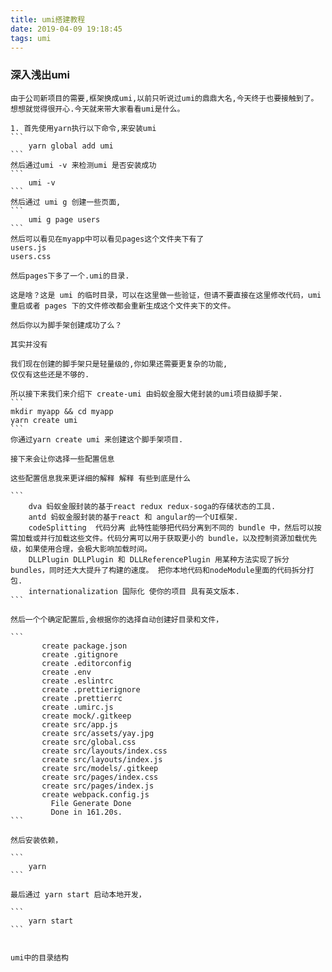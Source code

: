 ```yaml
---
title: umi搭建教程
date: 2019-04-09 19:18:45
tags: umi
---
```


### 深入浅出umi

	由于公司新项目的需要,框架换成umi,以前只听说过umi的鼎鼎大名,今天终于也要接触到了。
	想想就觉得很开心.今天就来带大家看看umi是什么。

	1. 首先使用yarn执行以下命令,来安装umi
	```
		yarn global add umi
	```
	然后通过umi -v 来检测umi 是否安装成功
	```
		umi -v
	```
	然后通过 umi g 创建一些页面,
	```
		umi g page users
	```
	然后可以看见在myapp中可以看见pages这个文件夹下有了
	users.js
	users.css

	然后pages下多了一个.umi的目录.

	这是啥？这是 umi 的临时目录，可以在这里做一些验证，但请不要直接在这里修改代码，umi 重启或者 pages 下的文件修改都会重新生成这个文件夹下的文件。

	然后你以为脚手架创建成功了么？

	其实并没有

	我们现在创建的脚手架只是轻量级的,你如果还需要更复杂的功能,
	仅仅有这些还是不够的.

	所以接下来我们来介绍下 create-umi 由蚂蚁金服大佬封装的umi项目级脚手架.
	```
	mkdir myapp && cd myapp
	yarn create umi
	```
	你通过yarn create umi 来创建这个脚手架项目.

	接下来会让你选择一些配置信息 

	这些配置信息我来更详细的解释 解释 有些到底是什么

	```
		dva 蚂蚁金服封装的基于react redux redux-soga的存储状态的工具.
		antd 蚂蚁金服封装的基于react 和 angular的一个UI框架.
		codeSplitting  代码分离 此特性能够把代码分离到不同的 bundle 中，然后可以按需加载或并行加载这些文件。代码分离可以用于获取更小的 bundle，以及控制资源加载优先级，如果使用合理，会极大影响加载时间。
		DLLPlugin DLLPlugin 和 DLLReferencePlugin 用某种方法实现了拆分 bundles，同时还大大提升了构建的速度。 把你本地代码和nodeModule里面的代码拆分打包.
		internationalization 国际化 使你的项目 具有英文版本.
	```

	然后一个个确定配置后,会根据你的选择自动创建好目录和文件，

	```
		   create package.json
		   create .gitignore
		   create .editorconfig
		   create .env
		   create .eslintrc
		   create .prettierignore
		   create .prettierrc
		   create .umirc.js
		   create mock/.gitkeep
		   create src/app.js
		   create src/assets/yay.jpg
		   create src/global.css
		   create src/layouts/index.css
		   create src/layouts/index.js
		   create src/models/.gitkeep
		   create src/pages/index.css
		   create src/pages/index.js
		   create webpack.config.js
			 File Generate Done
			 Done in 161.20s.
	```

	然后安装依赖，

	```
		yarn
	```

	最后通过 yarn start 启动本地开发，

	```
		yarn start
	```


	umi中的目录结构
		